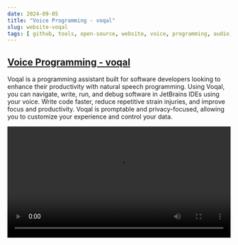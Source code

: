 ```yaml
---
date: 2024-09-05
title: "Voice Programming - voqal"
slug: website-voqal
tags: [ github, tools, open-source, website, voice, programming, audio, ai, assistant, code ]
---
```




## [Voice Programming - voqal][1]

Voqal is a programming assistant built for software developers looking to enhance their productivity with natural speech programming. Using Voqal, you can navigate, write, run, and debug software in JetBrains IDEs using your voice. Write code faster, reduce repetitive strain injuries, and improve focus and productivity. Voqal is promptable and privacy-focused, allowing you to customize your experience and control your data.

<video src="https://github.com/user-attachments/assets/c964e671-5111-4b13-b8fa-8be7d69104ee" width="100%" controls></video>

  [1]: https://github.com/voqal/voqal
